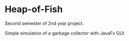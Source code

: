Heap-of-Fish
============
Second semester of 2nd year project.

Simple simulation of a garbage collector with JavaFx GUI
